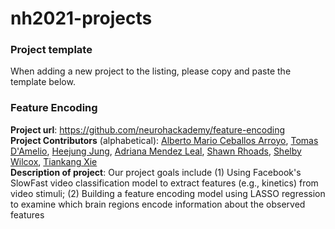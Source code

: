 # nh2021-projects

### Project template
When adding a new project to the listing, please copy and paste the template below.

### Feature Encoding

**Project url**: https://github.com/neurohackademy/feature-encoding \
**Project Contributors** (alphabetical): [Alberto Mario Ceballos Arroyo](https://github.com/alceballosa), [Tomas D'Amelio](https://github.com/tomdamelio), [Heejung Jung](https://github.com/jungheejung), [Adriana Mendez Leal](https://github.com/asmendezleal), [Shawn Rhoads](https://github.com/shawnrhoads), [Shelby Wilcox](https://github.com/shelbywilcox), [Tiankang Xie](https://github.com/TiankangXie) \
**Description of project**: Our project goals include (1) Using Facebook's SlowFast video classification model to extract features (e.g., kinetics) from video stimuli; (2) Building a feature encoding model using LASSO regression to examine which brain regions encode information about the observed features
